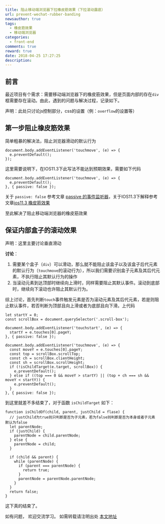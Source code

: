 ```yaml
---
title: 阻止移动端浏览器下拉橡皮筋效果（下拉滚动露底）
url: prevent-wechat-rubber-banding
newsauthor: true
tags:
  - 橡皮筋效果
  - 移动端浏览器
categories:
  - front-end
comments: true
reward: true
date: 2018-04-25 17:27:25
description:
---
```



## 前言

最近项目有个需求：需要移动端浏览器下的橡皮筋效果，但是页面内部的存在`div`框需要存在滚动。由此，遇到的问题与解决过程，记录如下。

<!--more-->

声明：此处只讨论js控制部分，css的设置（例：`overflow`的设置等）

## 第一步阻止橡皮筋效果

简单粗暴的解决法，阻止浏览器滑动的默认行为

```stylus?linenums
document.body.addEventListener('touchmove', (e) => {
  e.preventDefault();
});
```
这里需要说明下，在IOS11.3下此写法不能达到预期效果，需要如下代码

```stylus?linenums
document.body.addEventListener('touchmove', (e) => {
  e.preventDefault();
}, { passive: false });
```

关于 `passive: false` 参考文章 [passive 的事件监听器][1]，关于IOS11.3下解释参考文章[ios11.3 橡皮筋效果][2]

至此解决了阻止移动端浏览器的橡皮筋效果

## 保证内部盒子的滚动效果

声明：这里主要讨论垂直滑动

**讨论**：
 1. 需要某个盒子（`div`）可以滑动，那么就不能阻止该盒子以及该盒子后代元素的默认行为（`touchmove`的滚动行为），所以我们需要识别盒子元素及其后代元素，不执行阻止其默认行为的操作
 2. 当滚动元素到达顶部时继续向上滑时，同样需要阻止其默认事件。滚动到底部时，继续向下滚动也许阻止其默认行为。

综上讨论，首先判断`touch`事件触发元素是否为滚动元素及其后代元素，若是则阻止默认事件，若否判断为顶部且向上滑或者为底部且向下滑。上代码

```styl?linenums
let startY = 0;
const scrollBox = document.querySelector('.scroll-box');

document.body.addEventListener('touchstart', (e) => {
  startY = e.touches[0].pageY;
}, { passive: false });

document.body.addEventListener('touchmove', (e) => {
  const moveY = e.touches[0].pageY;
  const top = scrollBox.scrollTop;
  const ch = scrollBox.clientHeight;
  const sh = scrollBox.scrollHeight;
  if (!isChildTarget(e.target, scrollBox)) {
    e.preventDefault();
  } else if ((top === 0 && moveY > startY) || (top + ch === sh && moveY < startY)) {
    e.preventDefault();
  }
}, { passive: false });
```

到这里就差不多结束了，对于函数 `isChildTarget` 如下：

```styl?linenums
function isChildOf(child, parent, justChild = flase) { 
  // justChild为true则只判断是否为子元素，若为false则判断是否为本身或者子元素 默认为false
  let parentNode;
  if (justChild) {
    parentNode = child.parentNode;
  } else {
    parentNode = child;
  }
  
  if (child && parent) {
    while (parentNode) {
      if (parent === parentNode) {
        return true;
      }
      parentNode = parentNode.parentNode;
    }
  }
  return false;
}
```
这下真的结束了。

如有问题， 欢迎交流学习。
如需转载请注明出处 [本文地址][3]


  [1]: https://www.cnblogs.com/ziyunfei/p/5545439.html
  [2]: https://segmentfault.com/a/1190000014134234
  [3]: http://blog.chriz.site/2018/04/25/prevent-wechat-rubber-banding/